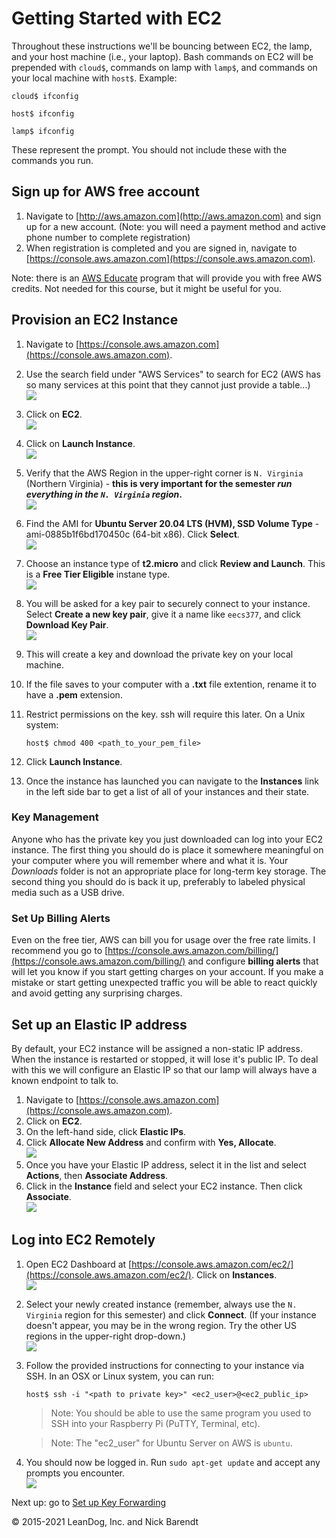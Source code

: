 # Getting Started with EC2

Throughout these instructions we'll be bouncing between EC2, the lamp, and your host machine (i.e., your laptop). Bash commands on EC2 will be prepended with `cloud$`, commands on lamp with `lamp$`, and commands on your local machine with `host$`. Example:
```
cloud$ ifconfig
```
```
host$ ifconfig
```
```
lamp$ ifconfig
```

These represent the prompt. You should not include these with the commands you run.

## Sign up for AWS free account

1. Navigate to [http://aws.amazon.com](http://aws.amazon.com) and sign up for a new account. (Note: you will need a payment method and active phone number to complete registration)
2. When registration is completed and you are signed in, navigate to [https://console.aws.amazon.com](https://console.aws.amazon.com).

Note:  there is an [AWS Educate](https://aws.amazon.com/education/awseducate/) program that will provide you with free AWS credits.  Not needed for this course, but it might be useful for you.

## Provision an EC2 Instance
1. Navigate to [https://console.aws.amazon.com](https://console.aws.amazon.com).
1. Use the search field under "AWS Services" to search for EC2 (AWS has so many services at this point that they cannot just provide a table...)
<br/>![](Images/aws_serivices_search.png)
2. Click on **EC2**.
<br/>![](Images/aws_search_ec2.png)
3. Click on **Launch Instance**.
<br/>![](Images/launch_instance.png)
4. Verify that the AWS Region in the upper-right corner is `N. Virginia` (Northern Virginia) - **this is very important for the semester _run everything in the `N. Virginia` region_.**
<br/>![](Images/aws_region.png)
4. Find the AMI for **Ubuntu Server 20.04 LTS (HVM), SSD Volume Type** - ami-0885b1f6bd170450c	 (64-bit x86). Click **Select**.
<br/>![](Images/select_ubuntu.png)
5. Choose an instance type of **t2.micro** and click **Review and Launch**.  This is a **Free Tier Eligible** instane type.
<br/>![](Images/select_instance_type.png)
6. You will be asked for a key pair to securely connect to your instance. Select **Create a new key pair**, give it a name like `eecs377`, and click **Download Key Pair**.
<br/>![](Images/create_key_and_download.png)
7. This will create a key and download the private key on your local machine.
8. If the file saves to your computer with a **.txt** file extention, rename it to have a **.pem** extension.
9. Restrict permissions on the key. ssh will require this later.  On a Unix system:

    ```
    host$ chmod 400 <path_to_your_pem_file>
    ```

10. Click **Launch Instance**.
11. Once the instance has launched you can navigate to the **Instances** link in the left side bar to get a list of all of your instances and their state.

### Key Management
Anyone who has the private key you just downloaded can log into your EC2 instance. The first thing you should do is place it somewhere meaningful on your computer where you will remember where and what it is. Your *Downloads* folder is not an appropriate place for long-term key storage. The second thing you should do is back it up, preferably to labeled physical media such as a USB drive.

### Set Up Billing Alerts
Even on the free tier, AWS can bill you for usage over the free rate limits. I recommend you go to [https://console.aws.amazon.com/billing/](https://console.aws.amazon.com/billing/) and configure **billing alerts** that will let you know if you start getting charges on your account. If you make a mistake or start getting unexpected traffic you will be able to react quickly and avoid getting any surprising charges.

## Set up an Elastic IP address
By default, your EC2 instance will be assigned a non-static IP address. When the instance is restarted or stopped, it will lose it's public IP. To deal with this we will configure an Elastic IP so that our lamp will always have a known endpoint to talk to.

1. Navigate to [https://console.aws.amazon.com](https://console.aws.amazon.com).
2. Click on **EC2**.
3. On the left-hand side, click **Elastic IPs**.
4. Click **Allocate New Address** and confirm with **Yes, Allocate**.
<br/>![](Images/8_associate_ip.png)
5. Once you have your Elastic IP address, select it in the list and select **Actions**, then **Associate Address**.
6. Click in the **Instance** field and select your EC2 instance. Then click **Associate**.
<br/>![](Images/9_associate_ip_2.png)

## Log into EC2 Remotely

1. Open EC2 Dashboard at [https://console.aws.amazon.com/ec2/](https://console.aws.amazon.com/ec2/). Click on **Instances**.
<br/>![](Images/5_instance.png)
2. Select your newly created instance (remember, always use the `N. Virginia` region for this semester) and click **Connect**. (If your instance doesn't appear, you may be in the wrong region. Try the other US regions in the upper-right drop-down.)
<br/>![](Images/6_connect.png)
3. Follow the provided instructions for connecting to your instance via SSH. In an OSX or Linux system, you can run:

    ```
    host$ ssh -i "<path to private key>" <ec2_user>@<ec2_public_ip>
    ```

    > Note: You should be able to use the same program you used to SSH into your Raspberry Pi (PuTTY, Terminal, etc).

    > Note: The "ec2_user" for Ubuntu Server on AWS is ```ubuntu```.

4. You should now be logged in. Run `sudo apt-get update` and accept any prompts you encounter.
<br/>![](Images/7_connected.png)

Next up: go to [Set up Key Forwarding](../04.02_Set_Up_Key_Forwarding/README.md)

&copy; 2015-2021 LeanDog, Inc. and Nick Barendt
